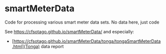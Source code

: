 # smartMeterData
Code for processing various smart meter data sets. No data here, just code

See https://cfsotago.github.io/smartMeterData/ and especially:

 * [https://cfsotago.github.io/smartMeterData/tonga/tongaSmartMeterData.html](Tonga) data report
